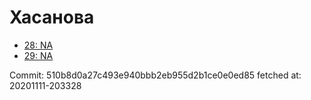 # Хасанова
- [28: NA](28.md)
- [29: NA](29.md)

Commit: 510b8d0a27c493e940bbb2eb955d2b1ce0e0ed85
 fetched at: 20201111-203328
